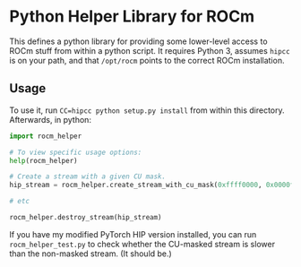 Python Helper Library for ROCm
==============================

This defines a python library for providing some lower-level access to ROCm
stuff from within a python script. It requires Python 3, assumes `hipcc` is
on your path, and that `/opt/rocm` points to the correct ROCm installation.


Usage
-----

To use it, run `CC=hipcc python setup.py install` from within this directory.
Afterwards, in python:

```python
import rocm_helper

# To view specific usage options:
help(rocm_helper)

# Create a stream with a given CU mask.
hip_stream = rocm_helper.create_stream_with_cu_mask(0xffff0000, 0x0000ffff)

# etc

rocm_helper.destroy_stream(hip_stream)
```

If you have my modified PyTorch HIP version installed, you can run
`rocm_helper_test.py` to check whether the CU-masked stream is slower than the
non-masked stream. (It should be.)
